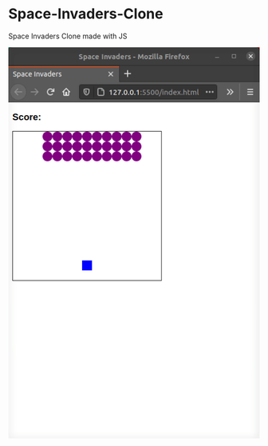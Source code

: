 # Space-Invaders-Clone
Space Invaders Clone made with JS

![](https://raw.githubusercontent.com/codebyjustin/Space-Invaders-Clone/main/demo.gif)

